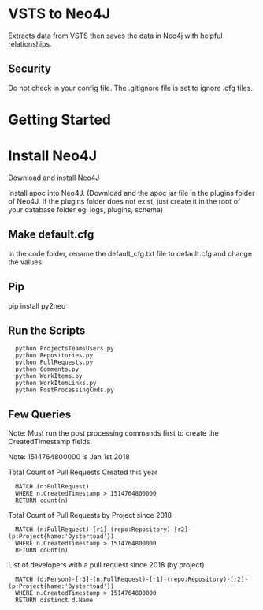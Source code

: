 # VSTS to Neo4J 

Extracts data from VSTS then saves the data in Neo4j with helpful relationships.

## Security

Do not check in your config file.  The .gitignore file is set to ignore .cfg files.


# Getting Started

# Install Neo4J

Download and install Neo4J

Install apoc into Neo4J. (Download and the apoc jar file in the plugins folder of Neo4J. If the plugins folder does not exist, just create it in the root of your database folder eg: logs, plugins, schema)

## Make default.cfg

In the code folder, rename the default_cfg.txt file to default.cfg and change the values.

## Pip

pip install py2neo

## Run the Scripts
```
  python ProjectsTeamsUsers.py
  python Repositories.py
  python PullRequests.py
  python Comments.py
  python WorkItems.py
  python WorkItemLinks.py
  python PostProcessingCmds.py
```
## Few Queries

Note: Must run the post processing commands first to create the CreatedTimestamp fields.

Note: 1514764800000 is Jan 1st 2018


Total Count of Pull Requests Created this year
```
  MATCH (n:PullRequest)
  WHERE n.CreatedTimestamp > 1514764800000
  RETURN count(n)
```

Total Count of Pull Requests by Project since 2018
```
  MATCH (n:PullRequest)-[r1]-(repo:Repository)-[r2]-(p:Project{Name:'Oystertoad'})
  WHERE n.CreatedTimestamp > 1514764800000
  RETURN count(n)
```


List of developers with a pull request since 2018 (by project)
```
  MATCH (d:Person)-[r3]-(n:PullRequest)-[r1]-(repo:Repository)-[r2]-(p:Project{Name:'Oystertoad'})
  WHERE n.CreatedTimestamp > 1514764800000
  RETURN distinct d.Name
```
